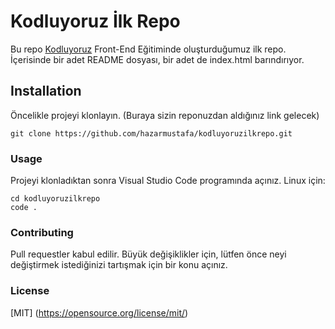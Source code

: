 # Kodluyoruz İlk Repo
 Bu repo [Kodluyoruz](https://kodluyoruz.org/) Front-End Eğitiminde oluşturduğumuz ilk repo. İçerisinde bir adet README dosyası, bir adet de index.html barındırıyor.



[resim]: ../img/Screenshot%202023-11-05%20215334.png


## Installation
Öncelikle projeyi klonlayın. (Buraya sizin reponuzdan aldığınız link gelecek)

`git clone https://github.com/hazarmustafa/kodluyoruzilkrepo.git`


### Usage
Projeyi klonladıktan sonra Visual Studio Code programında açınız.
Linux için: 

```
cd kodluyoruzilkrepo
code .
```


### Contributing
Pull requestler kabul edilir. Büyük değişiklikler için, lütfen önce neyi değiştirmek istediğinizi tartışmak için bir konu açınız.


### License
[MIT] (https://opensource.org/license/mit/)
